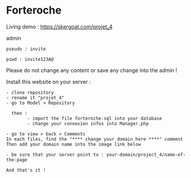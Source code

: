 # Forteroche
Living demo : https://skergoat.com/projet_4

admin 

    pseudo : invite
  
    pswd : invite123A@
    
Please do not change any content or save any change into the admin !


Install this website on your server : 

    - clone repository 
    - rename it "projet_4"
    - go to Model > Repository 
    
      then :  
            - import the file forteroche.sql into your database 
            - change your connexion infos into Manager.php

    - go to view > back > Comments 
    In each files, find the "**** change your domain here ****" comment 
    Then add your domain name into the image link below
    
    - be sure that your server point to : your-domain/project_4/name-of-the-page 
    
    And that's it ! 


